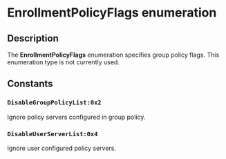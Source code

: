 # EnrollmentPolicyFlags enumeration

## Description

The **EnrollmentPolicyFlags** enumeration specifies group policy flags. This enumeration type is not currently used.

## Constants

### `DisableGroupPolicyList:0x2`

Ignore policy servers configured in group policy.

### `DisableUserServerList:0x4`

Ignore user configured policy servers.